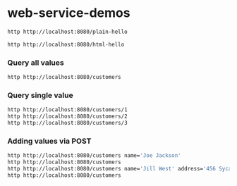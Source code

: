 # web-service-demos

```bash
http http://localhost:8080/plain-hello
```

```bash
http http://localhost:8080/html-hello
```

### Query all values
```bash
http http://localhost:8080/customers
```

### Query single value
```bash
http http://localhost:8080/customers/1
http http://localhost:8080/customers/2
http http://localhost:8080/customers/3
```


### Adding values via POST
```bash
http http://localhost:8080/customers name='Joe Jackson' 
http http://localhost:8080/customers
http http://localhost:8080/customers name='Jill West' address='456 Sycamore Lane'
http http://localhost:8080/customers
```